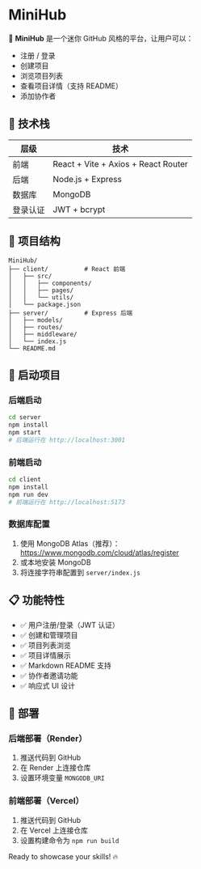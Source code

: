 # MiniHub

🧩 **MiniHub** 是一个迷你 GitHub 风格的平台，让用户可以：
- 注册 / 登录
- 创建项目  
- 浏览项目列表
- 查看项目详情（支持 README）
- 添加协作者

## 🧱 技术栈

| 层级 | 技术 |
|------|------|
| 前端 | React + Vite + Axios + React Router |
| 后端 | Node.js + Express |
| 数据库 | MongoDB |
| 登录认证 | JWT + bcrypt |

## 📁 项目结构

```
MiniHub/
├── client/          # React 前端
│   ├── src/
│   │   ├── components/
│   │   ├── pages/
│   │   └── utils/
│   └── package.json
├── server/          # Express 后端
│   ├── models/
│   ├── routes/
│   ├── middleware/
│   └── index.js
└── README.md
```

## 🚀 启动项目

### 后端启动
```bash
cd server
npm install
npm start
# 后端运行在 http://localhost:3001
```

### 前端启动
```bash
cd client
npm install
npm run dev
# 前端运行在 http://localhost:5173
```

### 数据库配置
1. 使用 MongoDB Atlas（推荐）：https://www.mongodb.com/cloud/atlas/register
2. 或本地安装 MongoDB
3. 将连接字符串配置到 `server/index.js`

## 📋 功能特性

- ✅ 用户注册/登录（JWT 认证）
- ✅ 创建和管理项目
- ✅ 项目列表浏览
- ✅ 项目详情展示
- ✅ Markdown README 支持
- ✅ 协作者邀请功能
- ✅ 响应式 UI 设计

## 🎯 部署

### 后端部署（Render）
1. 推送代码到 GitHub
2. 在 Render 上连接仓库
3. 设置环境变量 `MONGODB_URI`

### 前端部署（Vercel）
1. 推送代码到 GitHub
2. 在 Vercel 上连接仓库
3. 设置构建命令为 `npm run build`

Ready to showcase your skills! 🔥 